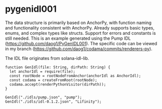 # pygenidl001

The data structure is primarily based on AnchorPy, with function naming and functionality consistent with AnchorPy. Already supports basic types, enums, and complex types like structs. Support for errors and constants is still needed. This is an example generated using the Pump IDL (https://github.com/daog1/PyGenIDL001). The specific code can be viewed in my branch (https://github.com/daog1/codama/commits/renderers-py).

The IDL file originates from solana-idl-lib.


```
function GenIdl(file: String, dirPath: String) {
  let anchorIdl = require(file);
  const rootNode = rootNodeFromAnchor(anchorIdl as AnchorIdl);
  const codama = createFromRoot(rootNode);
  codama.accept(renderPythonVisitor(dirPath));
}

GenIdl("./idls/pump.json", "pump");
GenIdl("./idls/idl-0.1.2.json", "Lifinity");
```
